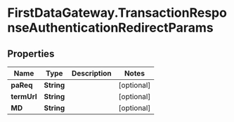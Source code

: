 # FirstDataGateway.TransactionResponseAuthenticationRedirectParams

## Properties
Name | Type | Description | Notes
------------ | ------------- | ------------- | -------------
**paReq** | **String** |  | [optional] 
**termUrl** | **String** |  | [optional] 
**MD** | **String** |  | [optional] 


